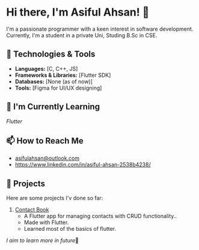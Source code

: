 # Hi there, I'm Asiful Ahsan! 👋

I'm a passionate programmer with a keen interest in software development. Currently, I'm a student in a private Uni, Studing B.Sc in CSE.

## 🔧 Technologies & Tools

- **Languages:** [C, C++, JS]
- **Frameworks & Libraries:** [Flutter SDK]
- **Databases:** [None (as of now)]
- **Tools:** [Figma for UI/UX designing]

## 🌱 I'm Currently Learning

*Flutter*

## 📫 How to Reach Me

- asifulahsan@outlook.com
- https://www.linkedin.com/in/asiful-ahsan-2538b4238/



## 🚀 Projects

Here are some projects I'v done so far:

1. [Contact Book](https://github.com/AsifulAhsan/FlutterContactApp)
   - A Flutter app for managing contacts with CRUD functionality..
   - Made with Flutter.
   - Learned most of the basics of flutter.

_I aim to learn more in future_🙂

<!---
AsifulAhsan/AsifulAhsan is a ✨ special ✨ repository because its `README.md` (this file) appears on your GitHub profile.
You can click the Preview link to take a look at your changes.
--->
